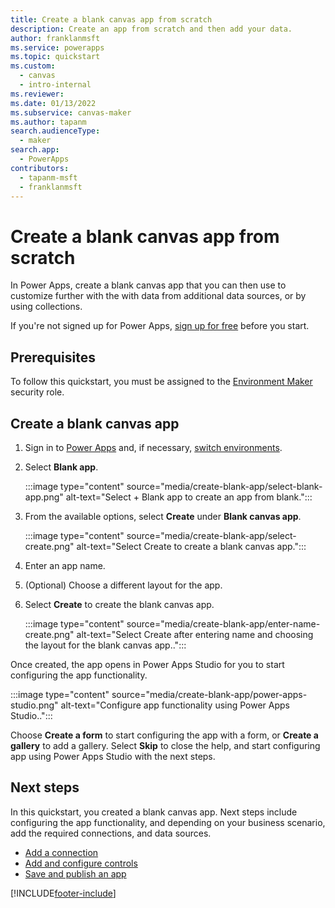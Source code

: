 ```yaml
---
title: Create a blank canvas app from scratch
description: Create an app from scratch and then add your data.
author: franklanmsft
ms.service: powerapps
ms.topic: quickstart
ms.custom: 
  - canvas
  - intro-internal
ms.reviewer: 
ms.date: 01/13/2022
ms.subservice: canvas-maker
ms.author: tapanm
search.audienceType: 
  - maker
search.app: 
  - PowerApps
contributors:
  - tapanm-msft
  - franklanmsft
---
```


# Create a blank canvas app from scratch

In Power Apps, create a blank canvas app that you can then use to customize further with the with data from additional data sources, or by using collections.

If you're not signed up for Power Apps, [sign up for free](https://make.powerapps.com?utm_source=padocs&utm_medium=linkinadoc&utm_campaign=referralsfromdoc) before you start.

## Prerequisites

To follow this quickstart, you must be assigned to the [Environment Maker](/power-platform/admin/database-security#predefined-security-roles) security role.

## Create a blank canvas app

1. Sign in to [Power Apps](https://make.powerapps.com) and, if necessary, [switch environments](/power-platform/admin/working-with-environments).

1. Select **Blank app**.

    :::image type="content" source="media/create-blank-app/select-blank-app.png" alt-text="Select + Blank app to create an app from blank.":::

1. From the available options, select **Create** under **Blank canvas app**.

    :::image type="content" source="media/create-blank-app/select-create.png" alt-text="Select Create to create a blank canvas app.":::

1. Enter an app name.

1. (Optional) Choose a different layout for the app.

1. Select **Create** to create the blank canvas app.

    :::image type="content" source="media/create-blank-app/enter-name-create.png" alt-text="Select Create after entering name and choosing the layout for the blank canvas app..":::

Once created, the app opens in Power Apps Studio for you to start configuring the app functionality.

:::image type="content" source="media/create-blank-app/power-apps-studio.png" alt-text="Configure app functionality using Power Apps Studio..":::

Choose **Create a form** to start configuring the app with a form, or **Create a gallery** to add a gallery. Select **Skip** to close the help, and start configuring app using Power Apps Studio with the next steps.

## Next steps

In this quickstart, you created a blank canvas app. Next steps include configuring the app functionality, and depending on your business scenario, add the required connections, and data sources.

- [Add a connection](add-data-connection.md)
- [Add and configure controls](add-configure-controls.md)
- [Save and publish an app](save-publish-app.md)

[!INCLUDE[footer-include](../../includes/footer-banner.md)]